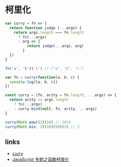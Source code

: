# 柯里化

```js
var curry = fn => {
  return function judge (...args) {
    return args.length === fn.length
      ? fn(...args)
      : arg => {
          return judge(...args, arg)
        }
  })
}

fn('a', 'b')('c') // ["a", "b", "c"]

var fn = curry(function(a, b, c) {
  console.log([a, b, c])
})
```

```js
const curry = (fn, arity = fn.length, ...args) => {
  return arity <= args.length
    ? fn(...args)
    : curry.bind(null, fn, arity, ...args)
}

curry(Math.pow)(2)(10) // 1024
curry(Math.min, 3)(10)(50)(2) // 2
```

## links

- [curry](https://www.30secondsofcode.org/js/s/curry)
- [JavaScript 专题之函数柯里化](https://github.com/mqyqingfeng/Blog/issues/42)
